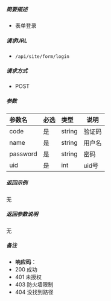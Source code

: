 

    
##### 简要描述

- 表单登录

##### 请求URL
- ` /api/site/form/login `
  
##### 请求方式
- POST 

##### 参数

|参数名|必选|类型|说明|
|:----    |:---|:----- |-----   |
|code |是  |string |验证码   |
|name |是  |string | 用户名    |
|password     |是  |string | 密码    |
|uid |是  |int |  uid号   |

##### 返回示例 

无

##### 返回参数说明 

无

##### 备注 

- **响应码**：
 - 200 成功
 - 401 未授权
 - 403 防火墙限制
 - 404 没找到路径

